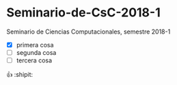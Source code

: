 # Seminario-de-CsC-2018-1
Seminario de Ciencias Computacionales, semestre 2018-1

-[x] primera cosa
-[ ] segunda cosa
-[ ] tercera cosa

:+1: :shipit:
